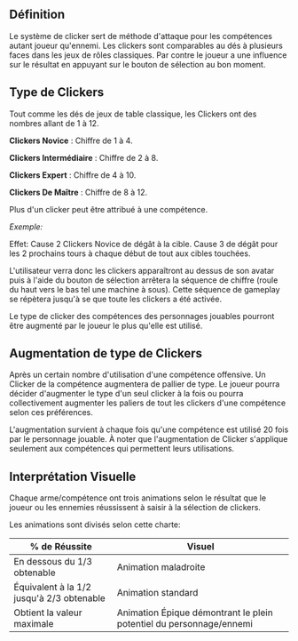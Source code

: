 ## Définition 

Le système de clicker sert de méthode d'attaque pour les compétences autant joueur qu'ennemi. Les clickers sont comparables au dés à plusieurs faces dans les jeux de rôles classiques. Par contre le joueur a une influence sur le résultat en appuyant sur le bouton de sélection au bon moment.
## Type de Clickers

Tout comme les dés de jeux de table classique, les Clickers ont des nombres allant de 1 à 12. 

**Clickers Novice** : Chiffre de 1 à 4. 

**Clickers Intermédiaire** : Chiffre de 2 à 8.  

**Clickers Expert** : Chiffre de 4 à 10. 

**Clickers De Maître** : Chiffre de 8 à 12. 

Plus d'un clicker peut être attribué à une compétence. 

*Exemple:* 

Effet: Cause 2 Clickers Novice de dégât à la cible. Cause 3 de dégât pour les 2 prochains tours à chaque début de tout aux cibles touchées.

L'utilisateur verra donc les clickers apparaîtront au dessus de son avatar puis à l'aide du bouton de sélection arrêtera la séquence de chiffre (roule du haut vers le bas tel une machine à sous). Cette séquence de gameplay se répètera jusqu'à se que toute les clickers a été activée. 

Le type de clicker des compétences des personnages jouables pourront être augmenté par le joueur le plus qu'elle est utilisé.

## Augmentation de type de Clickers 

Après un certain nombre d'utilisation d'une compétence offensive. Un Clicker de la compétence augmentera de pallier de type. Le joueur pourra décider d'augmenter le type d'un seul clicker à la fois ou pourra collectivement augmenter les paliers de tout les clickers d'une compétence selon ces préférences.

L'augmentation survient à chaque fois qu'une compétence est utilisé 20 fois par le personnage jouable. À noter que l'augmentation de Clicker s'applique seulement aux compétences qui permettent leurs utilisations. 

## Interprétation Visuelle 

Chaque arme/compétence ont trois animations selon le résultat que le joueur ou les ennemies réussissent à saisir à la sélection de clickers.

Les animations sont divisés selon cette charte:

% de Réussite | Visuel
-- | -- 
En dessous du 1/3 obtenable | Animation maladroite 
Équivalent à la 1/2 jusqu'à 2/3 obtenable | Animation standard
Obtient la valeur maximale | Animation Épique démontrant le plein potentiel du personnage/ennemi